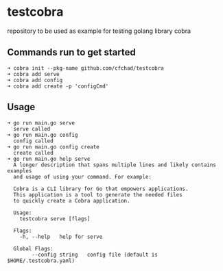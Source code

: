 # testcobra
repository to be used as example for testing golang library cobra

## Commands run to get started
```shell script
➜ cobra init --pkg-name github.com/cfchad/testcobra
➜ cobra add serve
➜ cobra add config
➜ cobra add create -p 'configCmd'
```

## Usage
```shell script
➜ go run main.go serve
  serve called
➜ go run main.go config
  config called
➜ go run main.go config create
  create called
➜ go run main.go help serve
  A longer description that spans multiple lines and likely contains examples
  and usage of using your command. For example:
  
  Cobra is a CLI library for Go that empowers applications.
  This application is a tool to generate the needed files
  to quickly create a Cobra application.
  
  Usage:
    testcobra serve [flags]
  
  Flags:
    -h, --help   help for serve
  
  Global Flags:
        --config string   config file (default is $HOME/.testcobra.yaml)
```
